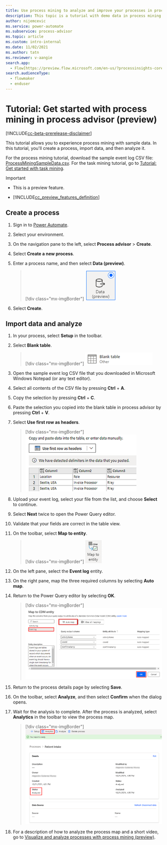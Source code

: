 ```yaml
---
title: Use process mining to analyze and improve your processes in process advisor (preview) | Microsoft Docs
description: This topic is a tutorial with demo data in process mining using the process advisor feature in Power Automate.
author: nijemcevic 
ms.service: power-automate
ms.subservice: process-advisor
ms.topic: article
ms.custom: intro-internal
ms.date: 11/02/2021
ms.author: tatn
ms.reviewer: v-aangie
search.app: 
  - Flow[https://preview.flow.microsoft.com/en-us/?processinsights-core.tabularData=true](https://preview.flow.microsoft.com/en-us/?processinsights-core.tabularData=true)
search.audienceType: 
  - flowmaker
  - enduser
---
```


# Tutorial: Get started with process mining in process advisor (preview)

[!INCLUDE[cc-beta-prerelease-disclaimer](./includes/cc-beta-prerelease-disclaimer.md)]

This tutorial allows you to experience process mining with sample data. In this tutorial, you'll create a process, import data, and then analyze it.

For the process mining tutorial, download the sample event log CSV file: [ProcessMiningSampleData.csv](https://go.microsoft.com/fwlink/?linkid=2174463). For the task mining tutorial, go to [Tutorial: Get started with task mining](task-mining-tutorial.md).

> [!IMPORTANT]
> - This is a preview feature.
>
> - [!INCLUDE[cc_preview_features_definition](includes/cc-preview-features-definition.md)]


## Create a process

1. Sign in to [Power Automate](https://preview.flow.microsoft.com/en-us/?processinsights-core.tabularData=true).

1. Select your environment.

1. On the navigation pane to the left, select **Process advisor** > **Create**.

1. Select **Create a new process**.

1. Enter a process name, and then select **Data (preview)**.

    > [!div class="mx-imgBorder"]
    > ![Screenshot of the Data (preview) button.](media/process-mining-tutorial/data-preview.png "Data (preview)")

1. Select **Create**.

## Import data and analyze

1. In your process, select **Setup** in the toolbar. <!-- Is this correct? I added it. -->

1.	Select **Blank table**.

    > [!div class="mx-imgBorder"]
    > ![Screenshot of blank table selection.](media/process-mining-tutorial/blank-table.png "Blank table selection")

1. Open the sample event log CSV file that you downloaded in Microsoft Windows Notepad (or any text editor).

1. Select all contents of the CSV file by pressing **Ctrl** + **A**.

1. Copy the selection by pressing **Ctrl** + **C**. 

1. Paste the selection you copied into the blank table in process advisor by pressing **Ctrl** + **V**. 

1. Select **Use first row as headers**. 

    > [!div class="mx-imgBorder"]
    > ![Screenshot of first row as headers selection.](media/process-mining-tutorial/headers.png "First row as headers selection")

1. Upload your event log, select your file from the list, and choose **Select** to continue.

1. Select **Next** twice to open the Power Query editor.

1. Validate that your fields are correct in the table view.

1. On the toolbar, select **Map to entity**.

    > [!div class="mx-imgBorder"]
    > ![Screenshot of Map to entity button.](media/process-mining-tutorial/map-to-entity.png "Map to entity button")

1. On the left pane, select the **Event log** entity.

1. On the right pane, map the three required columns by selecting **Auto map**.

1. Return to the Power Query editor by selecting **OK**.

    > [!div class="mx-imgBorder"]
    > ![Screenshot of auto mapping.](media/process-mining-tutorial/auto-map.png "Auto map")

1. Return to the process details page by selecting **Save**.

1. On the toolbar, select **Analyze**, and then select **Confirm** when the dialog opens.

1. Wait for the analysis to complete. After the process is analyzed, select **Analytics** in the toolbar to view the process map.

    > [!div class="mx-imgBorder"]
    > ![Screenshot of an analyzed process.](media/process-mining-tutorial/analytics.png "Process status is 'Analyzed'")

1. For a description of how to analyze the process map and a short video, go to [Visualize and analyze processes with process mining (preview)](process-mining-visualize.md).
